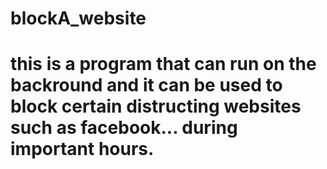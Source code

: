# blockA_website
# this is a program that can run on the backround and it can be used to block certain distructing websites such as facebook... during important hours. 
